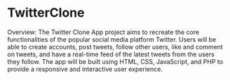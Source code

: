 # TwitterClone
Overview:
The Twitter Clone App project aims to recreate the core functionalities of the popular social media platform Twitter. Users will be able to create accounts, post tweets, follow other users, like and comment on tweets, and have a real-time feed of the latest tweets from the users they follow. The app will be built using HTML, CSS, JavaScript, and PHP to provide a responsive and interactive user experience.
